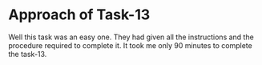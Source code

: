 # Approach of Task-13

Well this task was an easy one. They had given all the instructions and the procedure required to complete it. It took me only 90 minutes to complete the task-13.
